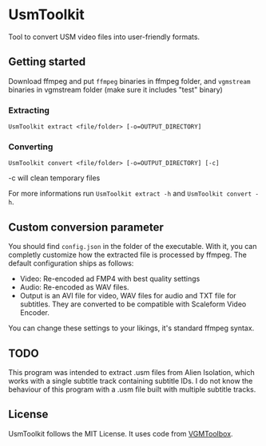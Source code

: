# UsmToolkit


Tool to convert USM video files into user-friendly formats.

## Getting started

Download ffmpeg and put `ffmpeg` binaries in ffmpeg folder, and `vgmstream` binaries in vgmstream folder (make sure it includes "test" binary)

### Extracting
```
UsmToolkit extract <file/folder> [-o=OUTPUT_DIRECTORY]
```

### Converting
```
UsmToolkit convert <file/folder> [-o=OUTPUT_DIRECTORY] [-c]
```
-c will clean temporary files

For more informations run `UsmToolkit extract -h` and `UsmToolkit convert -h`.

## Custom conversion parameter

You should find `config.json` in the folder of the executable. With it, you can completly customize how the extracted file is processed by ffmpeg.
The default configuration ships as follows:

* Video: Re-encoded ad FMP4 with best quality settings
* Audio: Re-encoded as WAV files.
* Output is an AVI file for video, WAV files for audio and TXT file for subtitles. They are converted to be compatible with Scaleform Video Encoder.

You can change these settings to your likings, it's standard ffmpeg syntax.

## TODO

This program was intended to extract .usm files from Alien Isolation, which works with a single subtitle track containing subtitle IDs. I do not know the behaviour of this program with a .usm file built with multiple subtitle tracks.

## License

UsmToolkit follows the MIT License. It uses code from [VGMToolbox](https://sourceforge.net/projects/vgmtoolbox/).
